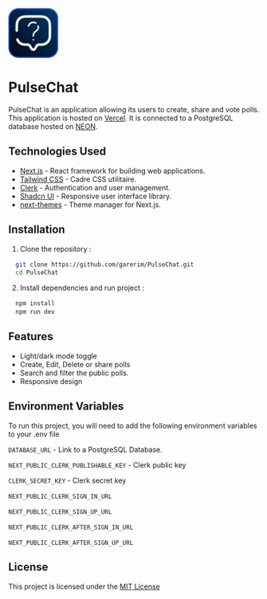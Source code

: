 <img src="public/image.png" alt="Logo" width="100px" height="100px"/>

# PulseChat

PulseChat is an application allowing its users to create, share and vote polls. 
This application is hosted on [Vercel](https://vercel.com). It is connected to a PostgreSQL database hosted on [NEON](https://neon.tech).

## Technologies Used

- [Next.js](https://nextjs.org/) - React framework for building web applications.
- [Tailwind CSS](https://tailwindcss.com/) - Cadre CSS utilitaire.
- [Clerk](https://clerk.com) - Authentication and user management.
- [Shadcn UI](https://ui.shadcn.com) - Responsive user interface library.
- [next-themes](https://www.npmjs.com/package/next-themes?activeTab=readme) - Theme manager for Next.js.


## Installation

1. Clone the repository :
```bash
  git clone https://github.com/garerim/PulseChat.git
  cd PulseChat
```
2. Install dependencies and run project :
```bash
  npm install
  npm run dev
```
## Features

- Light/dark mode toggle
- Create, Edit, Delete or share polls
- Search and filter the public polls.
- Responsive design



## Environment Variables

To run this project, you will need to add the following environment variables to your .env file

`DATABASE_URL` - Link to a PostgreSQL Database.

`NEXT_PUBLIC_CLERK_PUBLISHABLE_KEY` - Clerk public key

`CLERK_SECRET_KEY` - Clerk secret key

`NEXT_PUBLIC_CLERK_SIGN_IN_URL`

`NEXT_PUBLIC_CLERK_SIGN_UP_URL`

`NEXT_PUBLIC_CLERK_AFTER_SIGN_IN_URL`

`NEXT_PUBLIC_CLERK_AFTER_SIGN_UP_URL`


## License

This project is licensed under the [MIT License](https://choosealicense.com/licenses/mit/)

